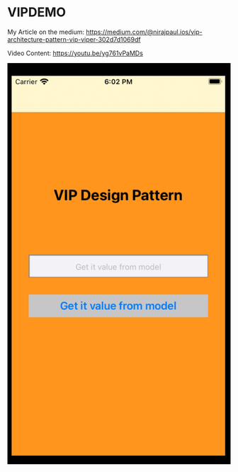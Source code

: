 # VIPDEMO

My Article on the medium: https://medium.com/@nirajpaul.ios/vip-architecture-pattern-vip-viper-302d7d1069df

Video Content: https://youtu.be/yg761vPaMDs

![alt text](https://github.com/Nirajpaul2/VIPDEMO/blob/master/Screenshot%202021-07-22%20at%206.02.01%20PM.png)




